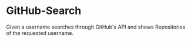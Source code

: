 # GitHub-Search
Given a username searches through GitHub's API and shows Repositories of the requested username.
